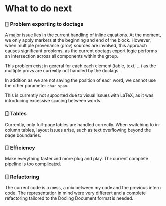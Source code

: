 # What to do next
### [] Problem exporting to doctags
A major issue lies in the current handling of inline equations. At the moment, we only apply markers at the beginning and end of the block. However, when multiple provenance (prov) sources are involved, this approach causes significant problems, as the current doctags export logic performs an intersection across all components within the group.

This problem exist in general for each each element (table, text, ...) as the multiple provs are currently not handled by the doctags.

In addition as we are not saving the position of each word, we cannot use the other parameter `char_span`.

This is currently not supported due to visual issues with LaTeX, as it was introducing excessive spacing between words.

### [] Tables
Currently, only full-page tables are handled correctly. When switching to in-column tables, layout issues arise, such as text overflowing beyond the page boundaries.

### [] Efficiency
Make everything faster and more plug and play. The current complete pipeline is too complicated.

### [] Refactoring
The current code is a mess, a mix between my code and the previous intern code. The representation in mind were very different and a complete refactoring tailored to the Docling Document format is needed.
